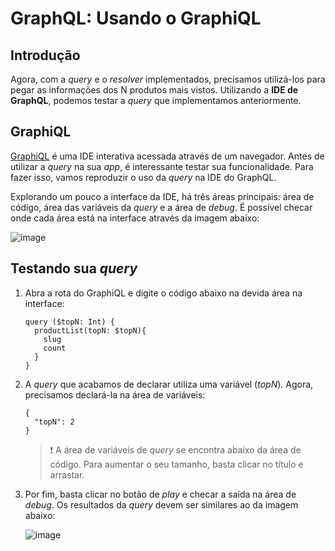 # GraphQL: Usando o GraphiQL

## Introdução

Agora, com a _query_ e o _resolver_ implementados, precisamos utilizá-los para pegar as informações dos N produtos mais vistos. Utilizando a **IDE de GraphQL**, podemos testar a _query_ que implementamos anteriormente.

## GraphiQL

[GraphiQL](https://github.com/graphql/graphiql) é uma IDE interativa acessada através de um navegador. Antes de utilizar a _query_ na sua _app_, é interessante testar sua funcionalidade. Para fazer isso, vamos reproduzir o uso da _query_ na IDE do GraphQL.

Explorando um pouco a interface da IDE, há três áreas principais: área de código, área das variáveis da _query_ e a área de _debug_. É possível checar onde cada área está na interface através da imagem abaixo:

![image](https://user-images.githubusercontent.com/43679629/83764107-e900ea80-a64f-11ea-969f-116ea896fe2d.png)

## Testando sua _query_

1. Abra a rota do GraphiQL e digite o código abaixo na devida área na interface:

   ```
   query ($topN: Int) {
     productList(topN: $topN){
       slug
       count
     }
   }
   ```

2. A _query_ que acabamos de declarar utiliza uma variável (_topN_). Agora, precisamos declará-la na área de variáveis:

   ```
   {
     "topN": 2
   }
   ```

   > :exclamation: A área de variáveis de _query_ se encontra abaixo da área de código. Para aumentar o seu tamanho, basta clicar no título e arrastar.

3. Por fim, basta clicar no botão de _play_ e checar a saída na área de _debug_. Os resultados da _query_ devem ser similares ao da imagem abaixo:

   ![image](https://user-images.githubusercontent.com/43679629/83763622-4c3e4d00-a64f-11ea-9615-435811d411c6.png)
